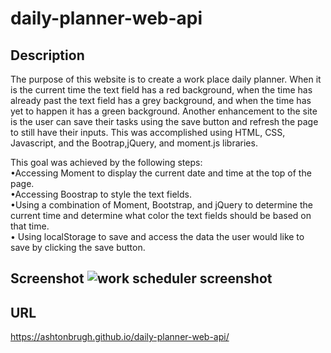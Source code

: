 # daily-planner-web-api

## Description
The purpose of this website is to create a work place daily planner. When it is the current time the text field has a red background, when the time has already past the text field has a grey background, and when the time has yet to happen it has a green background. Another enhancement to the site is the user can save their tasks using the save button and refresh the page to still have their inputs. This was accomplished using HTML, CSS, Javascript, and the Bootrap,jQuery, and moment.js libraries.

This goal was achieved by the following steps: <br>
•Accessing Moment to display the current date and time at the top of the page. <br>
•Accessing Boostrap to style the text fields. <br>
•Using a combination of Moment, Bootstrap, and jQuery to determine the current time and determine what color the text fields should be based on that time. <br>
• Using localStorage to save and access the data the user would like to save by clicking the save button. <br>

## Screenshot ![work scheduler screenshot](https://user-images.githubusercontent.com/91156023/141651240-4b64ec19-77a8-4371-9112-4475ce63f713.jpg) <br>

## URL

https://ashtonbrugh.github.io/daily-planner-web-api/
